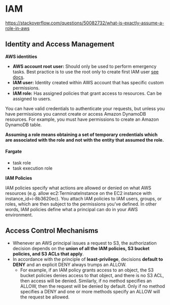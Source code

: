 # IAM





https://stackoverflow.com/questions/50082732/what-is-exactly-assume-a-role-in-aws







## Identity and Access Management

**AWS identities**

- **AWS account root user:** Should only be used to perform emergency tasks. Best practice is to use the root only to create first IAM user [see docs](https://docs.aws.amazon.com/IAM/latest/UserGuide/best-practices.html#create-iam-users).
- **IAM user:** Identity created within AWS account that has specific custom permissions.
- **IAM role:** Has assigned policies that grant access to resources. Can be assigned to users.



You can have valid credentials to authenticate your requests, but unless you have permissions you cannot create or access Amazon DynamoDB resources. For example, you must have permissions to create an Amazon DynamoDB table.                                 



**Assuming a role means obtaining a set of temporary credentials  which are associated with the role and not with the entity that assumed  the role.**





#### Fargate

- task role
- task execution role





**IAM Policies**

IAM policies specify what actions are allowed or denied on what AWS  resources (e.g. allow ec2:TerminateInstance on the EC2 instance with  instance_id=i-8b3620ec). You attach IAM policies to IAM users, groups,  or roles, which are then subject to the permissions you’ve defined. In  other words, IAM policies define what a principal can do in your AWS  environment.





## Access Control Mechanisms

- Whenever an AWS principal issues a request to S3, the authorization decision depends on the **union of all the IAM policies, S3 bucket policies, and S3 ACLs that apply**.
- In accordance with the principle of **least-privilege**, decisions **default to DENY** and an explicit DENY always trumps an ALLOW.
  - For example, if an IAM policy grants access to an object, the S3 bucket  policies denies access to that object, and there is no S3 ACL, then  access will be denied. Similarly, if no method specifies an ALLOW, then  the request will be denied by default. Only if no method specifies a  DENY and one or more methods specify an ALLOW will the request be  allowed.





